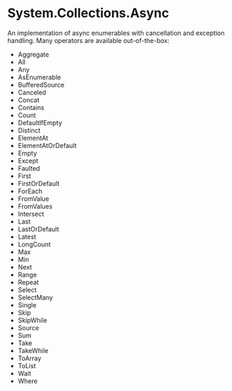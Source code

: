 # System.Collections.Async

An implementation of async enumerables with cancellation and exception handling.
Many operators are available out-of-the-box:

* Aggregate
* All
* Any
* AsEnumerable
* BufferedSource
* Canceled
* Concat
* Contains
* Count
* DefaultIfEmpty
* Distinct
* ElementAt
* ElementAtOrDefault
* Empty
* Except
* Faulted
* First
* FirstOrDefault
* ForEach
* FromValue
* FromValues
* Intersect
* Last
* LastOrDefault
* Latest
* LongCount
* Max
* Min
* Next
* Range
* Repeat
* Select
* SelectMany
* Single
* Skip
* SkipWhile
* Source
* Sum
* Take
* TakeWhile
* ToArray
* ToList
* Wait
* Where

